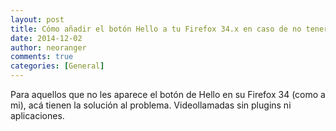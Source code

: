 ```yaml
---
layout: post
title: Cómo añadir el botón Hello a tu Firefox 34.x en caso de no tenerlo
date: 2014-12-02
author: neoranger
comments: true
categories: [General]
---
```

Para aquellos que no les aparece el botón de Hello en su Firefox 34 (como a mi), acá tienen la solución al problema. Videollamadas sin plugins ni aplicaciones.
